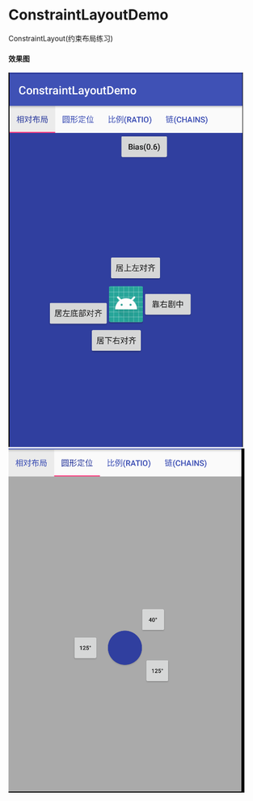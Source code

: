 # ConstraintLayoutDemo
ConstraintLayout(约束布局练习)
#### 效果图

![image](https://github.com/ght199266/ConstraintLayoutDemo/blob/master/app/src/picture/one.png) ![image](https://github.com/ght199266/ConstraintLayoutDemo/blob/master/app/src/picture/two.png)